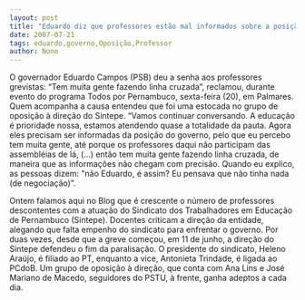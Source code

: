 ```yaml
---
layout: post
title: "Eduardo diz que professores estão mal informados sobre a posição do governo"
date: 2007-07-21
tags: eduardo,governo,Oposição,Professor
author: None
---
```

O governador Eduardo Campos&nbsp;(PSB)&nbsp;deu a senha aos professores grevistas:&nbsp;&ldquo;Tem muita gente fazendo linha cruzada&rdquo;, reclamou, durante evento do programa Todos por Pernambuco, sexta-feira (20), em Palmares. Quem acompanha a causa&nbsp;entendeu que foi uma estocada no grupo de oposi&ccedil;&atilde;o &agrave; dire&ccedil;&atilde;o do Sintepe.
&ldquo;Vamos continuar conversando. A educa&ccedil;&atilde;o &eacute; prioridade nossa, estamos atendendo quase a totalidade da pauta. Agora eles precisam ser informadas da posi&ccedil;&atilde;o do governo, pelo que eu percebo tem muita gente, at&eacute; porque os professores daqui n&atilde;o participam das assembl&eacute;ias de l&aacute;, (...) ent&atilde;o tem muita gente fazendo linha cruzada, de maneira que as informa&ccedil;&otilde;es n&atilde;o chegam com precis&atilde;o. Quando eu explico, as pessoas dizem: &quot;n&atilde;o Eduardo, &eacute; assim? Eu pensava que n&atilde;o tinha nada (de negocia&ccedil;&atilde;o)&rdquo;. 

Ontem falamos aqui no Blog que &eacute; crescente o n&uacute;mero de professores descontentes com a atua&ccedil;&atilde;o do Sindicato dos Trabalhadores em Educa&ccedil;&atilde;o de Pernambuco (Sintepe). Docentes criticam a dire&ccedil;&atilde;o da entidade, alegando que falta empenho do sindicato para enfrentar o governo. Por duas vezes, desde que a greve come&ccedil;ou, em 11 de junho, a dire&ccedil;&atilde;o do Sintepe defendeu o fim da paralisa&ccedil;&atilde;o. 
O presidente do sindicato, Heleno Ara&uacute;jo, &eacute; filiado ao PT, enquanto a vice, Antonieta Trindade, &eacute; ligada ao PCdoB. Um grupo de oposi&ccedil;&atilde;o &agrave; dire&ccedil;&atilde;o, que conta com Ana Lins e Jos&eacute; Mariano de Macedo, seguidores do PSTU, &agrave; frente, ganha adeptos a cada dia.&nbsp; 